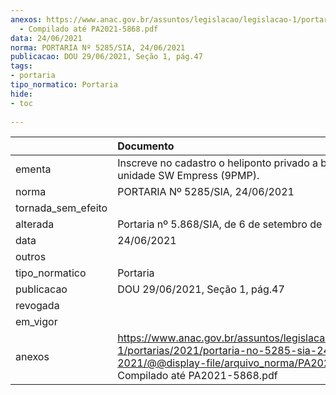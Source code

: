 ```yaml
---
anexos: https://www.anac.gov.br/assuntos/legislacao/legislacao-1/portarias/2021/portaria-no-5285-sia-24-06-2021/@@display-file/arquivo_norma/PA2021-5285
  - Compilado até PA2021-5868.pdf
data: 24/06/2021
norma: PORTARIA Nº 5285/SIA, 24/06/2021
publicacao: DOU 29/06/2021, Seção 1, pág.47
tags:
- portaria
tipo_normatico: Portaria
hide: 
- toc 
 
---
```


|                    | Documento                                                                                                                                                                        |
|:-------------------|:---------------------------------------------------------------------------------------------------------------------------------------------------------------------------------|
| ementa             | Inscreve no cadastro o heliponto privado a bordo da unidade SW Empress (9PMP).                                                                                                   |
| norma              | PORTARIA Nº 5285/SIA, 24/06/2021                                                                                                                                                 |
| tornada_sem_efeito |                                                                                                                                                                                  |
| alterada           | Portaria nº 5.868/SIA, de 6 de setembro de 2021.                                                                                                                                 |
| data               | 24/06/2021                                                                                                                                                                       |
| outros             |                                                                                                                                                                                  |
| tipo_normatico     | Portaria                                                                                                                                                                         |
| publicacao         | DOU 29/06/2021, Seção 1, pág.47                                                                                                                                                  |
| revogada           |                                                                                                                                                                                  |
| em_vigor           |                                                                                                                                                                                  |
| anexos             | https://www.anac.gov.br/assuntos/legislacao/legislacao-1/portarias/2021/portaria-no-5285-sia-24-06-2021/@@display-file/arquivo_norma/PA2021-5285 - Compilado até PA2021-5868.pdf |